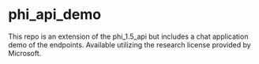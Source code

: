 # phi_api_demo
This repo is an extension of the phi_1.5_api but includes a chat application demo of the endpoints. Available utilizing the research license provided by Microsoft.
